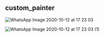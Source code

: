 ## custom_painter

![WhatsApp Image 2020-10-12 at 17 23 03](https://user-images.githubusercontent.com/72328725/95744375-cee7b080-0cb0-11eb-8674-a89ad08751c4.jpeg)

![WhatsApp Image 2020-10-12 at 17 23 03 (1)](https://user-images.githubusercontent.com/72328725/95744372-cdb68380-0cb0-11eb-82fb-d7e57c7d777a.jpeg)

